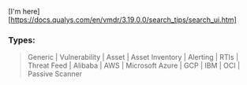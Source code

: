 [I'm here][https://docs.qualys.com/en/vmdr/3.19.0.0/search_tips/search_ui.htm]
### Types: 
> Generic | Vulnerability | Asset | Asset Inventory | Alerting |  RTIs | Threat Feed | Alibaba | AWS | Microsoft Azure | GCP | IBM | OCI | Passive Scanner 
